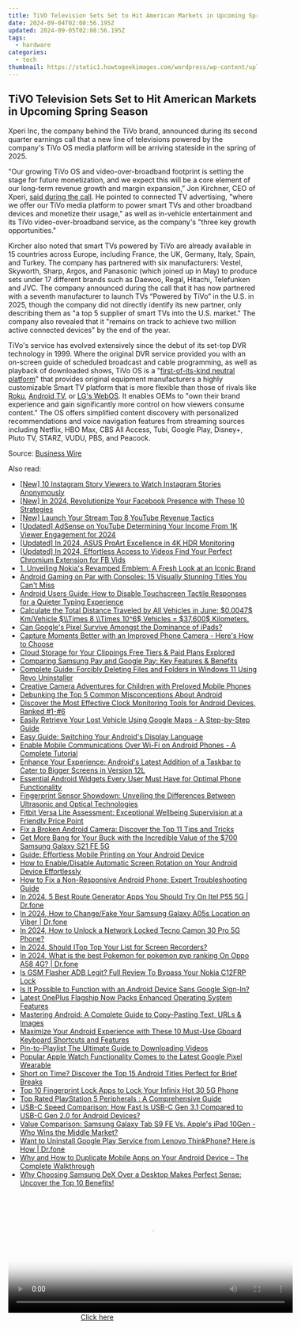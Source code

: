 ```yaml
---
title: TiVO Television Sets Set to Hit American Markets in Upcoming Spring Season
date: 2024-09-04T02:08:56.195Z
updated: 2024-09-05T02:08:56.195Z
tags:
  - hardware
categories:
  - tech
thumbnail: https://static1.howtogeekimages.com/wordpress/wp-content/uploads/2023/01/TiVo-TV.jpg
---
```


## TiVO Television Sets Set to Hit American Markets in Upcoming Spring Season

Xperi Inc, the company behind the TiVo brand, announced during its second quarter earnings call that a new line of televisions powered by the company's TiVo OS media platform will be arriving stateside in the spring of 2025.

 "Our growing TiVo OS and video-over-broadband footprint is setting the stage for future monetization, and we expect this will be a core element of our long-term revenue growth and margin expansion,” Jon Kirchner, CEO of Xperi, [said during the call](https://www.businesswire.com/news/home/20240805730607/en/Xperi-Inc.-Announces-Second-Quarter-2024-Results/). He pointed to connected TV advertising, "where we offer our TiVo media platform to power smart TVs and other broadband devices and monetize their usage," as well as in-vehicle entertainment and its TiVo video-over-broadband service, as the company's "three key growth opportunities."

 Kircher also noted that smart TVs powered by TiVo are already available in 15 countries across Europe, including France, the UK, Germany, Italy, Spain, and Turkey. The company has partnered with six manufacturers: Vestel, Skyworth, Sharp, Argos, and Panasonic (which joined up in May) to produce sets under 17 different brands such as Daewoo, Regal, Hitachi, Telefunken and JVC. The company announced during the call that it has now partnered with a seventh manufacturer to launch TVs “Powered by TiVo” in the U.S. in 2025, though the company did not directly identify its new partner, only describing them as "a top 5 supplier of smart TVs into the U.S. market." The company also revealed that it "remains on track to achieve two million active connected devices" by the end of the year.

 TiVo's service has evolved extensively since the debut of its set-top DVR technology in 1999\. Where the original DVR service provided you with an on-screen guide of scheduled broadcast and cable programming, as well as playback of downloaded shows, TiVo OS is a "[first-of-its-kind neutral platform](https://business.tivo.com/products-solutions/tivo-os)" that provides original equipment manufacturers a highly customizable Smart TV platform that is more flexible than those of rivals like [Roku](https://bypass-frp.techidaily.com/how-to-bypass-infinix-hot-40-pro-frp-in-3-different-ways-by-drfone-android/), [Android TV](https://fake-location.techidaily.com/wondering-the-best-alternative-to-hola-on-apple-iphone-6s-plus-here-is-the-answer-drfone-by-drfone-virtual-ios/), or [LG's WebOS](https://howto.techidaily.com/9-solutions-to-fix-oppo-a78-system-crash-issue-drfone-by-drfone-fix-android-problems-fix-android-problems/). It enables OEMs to "own their brand experience and gain significantly more control on how viewers consume content." The OS offers simplified content discovery with personalized recommendations and voice navigation features from streaming sources including Netflix, HBO Max, CBS All Access, Tubi, Google Play, Disney+, Pluto TV, STARZ, VUDU, PBS, and Peacock.

 Source: [Business Wire](https://www.businesswire.com/news/home/20240805730607/en/Xperi-Inc.-Announces-Second-Quarter-2024-Results/)

<ins class="adsbygoogle"
     style="display:block"
     data-ad-format="autorelaxed"
     data-ad-client="ca-pub-7571918770474297"
     data-ad-slot="1223367746"></ins>



<ins class="adsbygoogle"
     style="display:block"
     data-ad-client="ca-pub-7571918770474297"
     data-ad-slot="8358498916"
     data-ad-format="auto"
     data-full-width-responsive="true"></ins>

<span class="atpl-alsoreadstyle">Also read:</span>
<div><ul>
<li><a href="https://instagram-video-files.techidaily.com/new-10-instagram-story-viewers-to-watch-instagram-stories-anonymously/"><u>[New] 10 Instagram Story Viewers to Watch Instagram Stories Anonymously</u></a></li>
<li><a href="https://facebook-clips.techidaily.com/new-in-2024-revolutionize-your-facebook-presence-with-these-10-strategies/"><u>[New] In 2024, Revolutionize Your Facebook Presence with These 10 Strategies</u></a></li>
<li><a href="https://facebook-record-videos.techidaily.com/new-launch-your-stream-top-8-youtube-revenue-tactics/"><u>[New] Launch Your Stream  Top 8 YouTube Revenue Tactics</u></a></li>
<li><a href="https://youtube-web.techidaily.com/ed-adsense-on-youtube-determining-your-income-from-1k-viewer-engagement-for-2024/"><u>[Updated] AdSense on YouTube  Determining Your Income From 1K Viewer Engagement for 2024</u></a></li>
<li><a href="https://fox-info.techidaily.com/updated-in-2024-asus-proart-excellence-in-4k-hdr-monitoring/"><u>[Updated] In 2024, ASUS ProArt  Excellence in 4K HDR Monitoring</u></a></li>
<li><a href="https://facebook-clips.techidaily.com/updated-in-2024-effortless-access-to-videos-find-your-perfect-chromium-extension-for-fb-vids/"><u>[Updated] In 2024, Effortless Access to Videos  Find Your Perfect Chromium Extension for FB Vids</u></a></li>
<li><a href="https://hardware-help.techidaily.com/1-unveiling-nokias-revamped-emblem-a-fresh-look-at-an-iconic-brand/"><u>1. Unveiling Nokia's Revamped Emblem: A Fresh Look at an Iconic Brand</u></a></li>
<li><a href="https://hardware-help.techidaily.com/android-gaming-on-par-with-consoles-15-visually-stunning-titles-you-cant-miss/"><u>Android Gaming on Par with Consoles: 15 Visually Stunning Titles You Can't Miss</u></a></li>
<li><a href="https://hardware-help.techidaily.com/android-users-guide-how-to-disable-touchscreen-tactile-responses-for-a-quieter-typing-experience/"><u>Android Users Guide: How to Disable Touchscreen Tactile Responses for a Quieter Typing Experience</u></a></li>
<li><a href="https://hardware-help.techidaily.com/calculate-the-total-distance-traveled-by-all-vehicles-in-june-00047-kmvehicle-times-8-times-106-vehicles-37600-kilometers/"><u>Calculate the Total Distance Traveled by All Vehicles in June: $0.0047$ Km/Vehicle $\\Times 8 \\Times 10^6$ Vehicles = $37,600$ Kilometers.</u></a></li>
<li><a href="https://hardware-help.techidaily.com/can-googles-pixel-survive-amongst-the-dominance-of-ipads/"><u>Can Google's Pixel Survive Amongst the Dominance of iPads?</u></a></li>
<li><a href="https://hardware-help.techidaily.com/capture-moments-better-with-an-improved-phone-camera-heres-how-to-choose/"><u>Capture Moments Better with an Improved Phone Camera - Here's How to Choose</u></a></li>
<li><a href="https://extra-information.techidaily.com/cloud-storage-for-your-clippings-free-tiers-and-paid-plans-explored/"><u>Cloud Storage for Your Clippings  Free Tiers & Paid Plans Explored</u></a></li>
<li><a href="https://hardware-help.techidaily.com/comparing-samsung-pay-and-google-pay-key-features-and-benefits/"><u>Comparing Samsung Pay and Google Pay: Key Features & Benefits</u></a></li>
<li><a href="https://win-forum.techidaily.com/complete-guide-forcibly-deleting-files-and-folders-in-windows-11-using-revo-uninstaller/"><u>Complete Guide: Forcibly Deleting Files and Folders in Windows 11 Using Revo Uninstaller</u></a></li>
<li><a href="https://hardware-help.techidaily.com/creative-camera-adventures-for-children-with-preloved-mobile-phones/"><u>Creative Camera Adventures for Children with Preloved Mobile Phones</u></a></li>
<li><a href="https://hardware-help.techidaily.com/debunking-the-top-5-common-misconceptions-about-android/"><u>Debunking the Top 5 Common Misconceptions About Android</u></a></li>
<li><a href="https://hardware-help.techidaily.com/discover-the-most-effective-clock-monitoring-tools-for-android-devices-ranked-1-6/"><u>Discover the Most Effective Clock Monitoring Tools for Android Devices, Ranked #1-#6</u></a></li>
<li><a href="https://hardware-help.techidaily.com/easily-retrieve-your-lost-vehicle-using-google-maps-a-step-by-step-guide/"><u>Easily Retrieve Your Lost Vehicle Using Google Maps - A Step-by-Step Guide</u></a></li>
<li><a href="https://hardware-help.techidaily.com/easy-guide-switching-your-androids-display-language/"><u>Easy Guide: Switching Your Android's Display Language</u></a></li>
<li><a href="https://hardware-help.techidaily.com/enable-mobile-communications-over-wi-fi-on-android-phones-a-complete-tutorial/"><u>Enable Mobile Communications Over Wi-Fi on Android Phones - A Complete Tutorial</u></a></li>
<li><a href="https://hardware-help.techidaily.com/enhance-your-experience-androids-latest-addition-of-a-taskbar-to-cater-to-bigger-screens-in-version-12l/"><u>Enhance Your Experience: Android's Latest Addition of a Taskbar to Cater to Bigger Screens in Version 12L</u></a></li>
<li><a href="https://hardware-help.techidaily.com/essential-android-widgets-every-user-must-have-for-optimal-phone-functionality/"><u>Essential Android Widgets Every User Must Have for Optimal Phone Functionality</u></a></li>
<li><a href="https://hardware-help.techidaily.com/fingerprint-sensor-showdown-unveiling-the-differences-between-ultrasonic-and-optical-technologies/"><u>Fingerprint Sensor Showdown: Unveiling the Differences Between Ultrasonic and Optical Technologies</u></a></li>
<li><a href="https://buynow-tips.techidaily.com/fitbit-versa-lite-assessment-exceptional-wellbeing-supervision-at-a-friendly-price-point/"><u>Fitbit Versa Lite Assessment: Exceptional Wellbeing Supervision at a Friendly Price Point</u></a></li>
<li><a href="https://hardware-help.techidaily.com/fix-a-broken-android-camera-discover-the-top-11-tips-and-tricks/"><u>Fix a Broken Android Camera: Discover the Top 11 Tips and Tricks</u></a></li>
<li><a href="https://hardware-help.techidaily.com/get-more-bang-for-your-buck-with-the-incredible-value-of-the-700-samsung-galaxy-s21-fe-5g/"><u>Get More Bang for Your Buck with the Incredible Value of the $700 Samsung Galaxy S21 FE 5G</u></a></li>
<li><a href="https://hardware-help.techidaily.com/guide-effortless-mobile-printing-on-your-android-device/"><u>Guide: Effortless Mobile Printing on Your Android Device</u></a></li>
<li><a href="https://hardware-help.techidaily.com/how-to-enabledisable-automatic-screen-rotation-on-your-android-device-effortlessly/"><u>How to Enable/Disable Automatic Screen Rotation on Your Android Device Effortlessly</u></a></li>
<li><a href="https://hardware-help.techidaily.com/how-to-fix-a-non-responsive-android-phone-expert-troubleshooting-guide/"><u>How to Fix a Non-Responsive Android Phone: Expert Troubleshooting Guide</u></a></li>
<li><a href="https://change-location.techidaily.com/in-2024-5-best-route-generator-apps-you-should-try-on-itel-p55-5g-drfone-by-drfone-virtual-android/"><u>In 2024, 5 Best Route Generator Apps You Should Try On Itel P55 5G | Dr.fone</u></a></li>
<li><a href="https://location-social.techidaily.com/in-2024-how-to-changefake-your-samsung-galaxy-a05s-location-on-viber-drfone-by-drfone-virtual-android/"><u>In 2024, How to Change/Fake Your Samsung Galaxy A05s Location on Viber | Dr.fone</u></a></li>
<li><a href="https://unlock-android.techidaily.com/in-2024-how-to-unlock-a-network-locked-tecno-camon-30-pro-5g-phone-by-drfone-android/"><u>In 2024, How to Unlock a Network Locked Tecno Camon 30 Pro 5G Phone?</u></a></li>
<li><a href="https://screen-mirroring-recording.techidaily.com/in-2024-should-itop-top-your-list-for-screen-recorders/"><u>In 2024, Should ITop Top Your List for Screen Recorders?</u></a></li>
<li><a href="https://android-pokemon-go.techidaily.com/in-2024-what-is-the-best-pokemon-for-pokemon-pvp-ranking-on-oppo-a58-4g-drfone-by-drfone-virtual-android/"><u>In 2024, What is the best Pokemon for pokemon pvp ranking On Oppo A58 4G? | Dr.fone</u></a></li>
<li><a href="https://android-frp.techidaily.com/is-gsm-flasher-adb-legit-full-review-to-bypass-your-nokia-c12frp-lock-by-drfone-android/"><u>Is GSM Flasher ADB Legit? Full Review To Bypass Your Nokia C12FRP Lock</u></a></li>
<li><a href="https://hardware-help.techidaily.com/is-it-possible-to-function-with-an-android-device-sans-google-sign-in/"><u>Is It Possible to Function with an Android Device Sans Google Sign-In?</u></a></li>
<li><a href="https://hardware-help.techidaily.com/latest-oneplus-flagship-now-packs-enhanced-operating-system-features/"><u>Latest OnePlus Flagship Now Packs Enhanced Operating System Features</u></a></li>
<li><a href="https://hardware-help.techidaily.com/mastering-android-a-complete-guide-to-copy-pasting-text-urls-and-images/"><u>Mastering Android: A Complete Guide to Copy-Pasting Text, URLs & Images</u></a></li>
<li><a href="https://hardware-help.techidaily.com/maximize-your-android-experience-with-these-10-must-use-gboard-keyboard-shortcuts-and-features/"><u>Maximize Your Android Experience with These 10 Must-Use Gboard Keyboard Shortcuts and Features</u></a></li>
<li><a href="https://extra-information.techidaily.com/pin-to-playlist-the-ultimate-guide-to-downloading-videos/"><u>Pin-to-Playlist  The Ultimate Guide to Downloading Videos</u></a></li>
<li><a href="https://hardware-help.techidaily.com/popular-apple-watch-functionality-comes-to-the-latest-google-pixel-wearable/"><u>Popular Apple Watch Functionality Comes to the Latest Google Pixel Wearable</u></a></li>
<li><a href="https://hardware-help.techidaily.com/short-on-time-discover-the-top-15-android-titles-perfect-for-brief-breaks/"><u>Short on Time? Discover the Top 15 Android Titles Perfect for Brief Breaks</u></a></li>
<li><a href="https://unlock-android.techidaily.com/top-10-fingerprint-lock-apps-to-lock-your-infinix-hot-30-5g-phone-by-drfone-android/"><u>Top 10 Fingerprint Lock Apps to Lock Your Infinix Hot 30 5G Phone</u></a></li>
<li><a href="https://buynow-tips.techidaily.com/top-rated-playstation-5-peripherals-a-comprehensive-guide/"><u>Top Rated PlayStation 5 Peripherals : A Comprehensive Guide</u></a></li>
<li><a href="https://hardware-help.techidaily.com/usb-c-speed-comparison-how-fast-is-usb-c-gen-31-compared-to-usb-c-gen-20-for-android-devices/"><u>USB-C Speed Comparison: How Fast Is USB-C Gen 3.1 Compared to USB-C Gen 2.0 for Android Devices?</u></a></li>
<li><a href="https://hardware-help.techidaily.com/value-comparison-samsung-galaxy-tab-s9-fe-vs-apples-ipad-10gen-who-wins-the-middle-market/"><u>Value Comparison: Samsung Galaxy Tab S9 FE Vs. Apple's iPad 10Gen - Who Wins the Middle Market?</u></a></li>
<li><a href="https://howto.techidaily.com/want-to-uninstall-google-play-service-from-lenovo-thinkphone-here-is-how-drfone-by-drfone-fix-android-problems-fix-android-problems/"><u>Want to Uninstall Google Play Service from Lenovo ThinkPhone? Here is How | Dr.fone</u></a></li>
<li><a href="https://hardware-help.techidaily.com/why-and-how-to-duplicate-mobile-apps-on-your-android-device-the-complete-walkthrough/"><u>Why and How to Duplicate Mobile Apps on Your Android Device – The Complete Walkthrough</u></a></li>
<li><a href="https://hardware-help.techidaily.com/why-choosing-samsung-dex-over-a-desktop-makes-perfect-sense-uncover-the-top-10-benefits/"><u>Why Choosing Samsung DeX Over a Desktop Makes Perfect Sense: Uncover the Top 10 Benefits!</u></a></li>
</ul></div>

<!-- affiliate ads begin -->
<span id="1993650">
					<video width="576" height="240" style="cursor:pointer"
           poster="//a.impactradius-go.com/display-clicktoplayimage/1993650.png"
           onclick="if(!this.playClicked){this.play();this.setAttribute('controls',true);this.playClicked=true;}">
	   <source src="//a.impactradius-go.com/display-ad/22993-1993650">
	   <img src="//a.impactradius-go.com/display-clicktoplayimage/1993650.png" style="border: none; height: 100%; width: 100%; object-fit: contain">
	</video>
	<div style="width:360px;text-align:center"><a href="javascript:window.open(decodeURIComponent('https%3A%2F%2Fhomestyler.sjv.io%2Fc%2F5597632%2F1993650%2F22993'), '_blank');void(0);">Click here</a></div>
</span>
<img height="0" width="0" src="https://imp.pxf.io/i/5597632/1993650/22993" style="position:absolute;visibility:hidden;" border="0" />
<!-- affiliate ads end -->